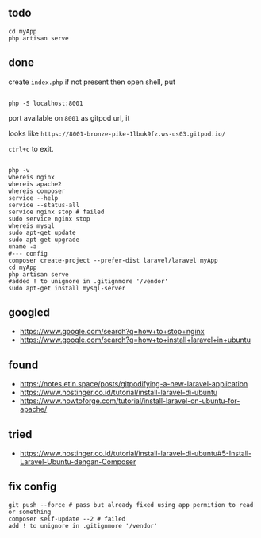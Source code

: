 
## todo

```
cd myApp
php artisan serve

```

## done

create ```index.php``` if not present then open shell, put
 
```shell

php -S localhost:8001

```

port available on ```8001``` as gitpod url, it

looks like ```https://8001-bronze-pike-1lbuk9fz.ws-us03.gitpod.io/```

```ctrl+c``` to exit.

```shell

php -v
whereis nginx
whereis apache2
whereis composer
service --help
service --status-all
service nginx stop # failed
sudo service nginx stop
whereis mysql
sudo apt-get update
sudo apt-get upgrade
uname -a
#--- config
composer create-project --prefer-dist laravel/laravel myApp
cd myApp
php artisan serve
#added ! to unignore in .gitignmore '/vendor'
sudo apt-get install mysql-server

```

## googled

- https://www.google.com/search?q=how+to+stop+nginx
- https://www.google.com/search?q=how+to+install+laravel+in+ubuntu

## found

- https://notes.etin.space/posts/gitpodifying-a-new-laravel-application
- https://www.hostinger.co.id/tutorial/install-laravel-di-ubuntu
- https://www.howtoforge.com/tutorial/install-laravel-on-ubuntu-for-apache/

## tried

- https://www.hostinger.co.id/tutorial/install-laravel-di-ubuntu#5-Install-Laravel-Ubuntu-dengan-Composer

## fix config

```
git push --force # pass but already fixed using app permition to read or something
composer self-update --2 # failed
add ! to unignore in .gitignmore '/vendor'

```